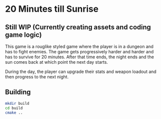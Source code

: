 # 20 Minutes till Sunrise

## Still WIP (Currently creating assets and coding game logic)

This game is a rouglike styled game where the player is in a dungeon and has to fight enemies. The game gets progressively harder and harder and has to survive for 20 minutes. After that time ends, the night ends and the sun comes back at which point the next day starts.

During the day, the player can upgrade their stats and weapon loadout and then progress to the next night.

## Building

```bash
mkdir build
cd build
cmake ..
```
